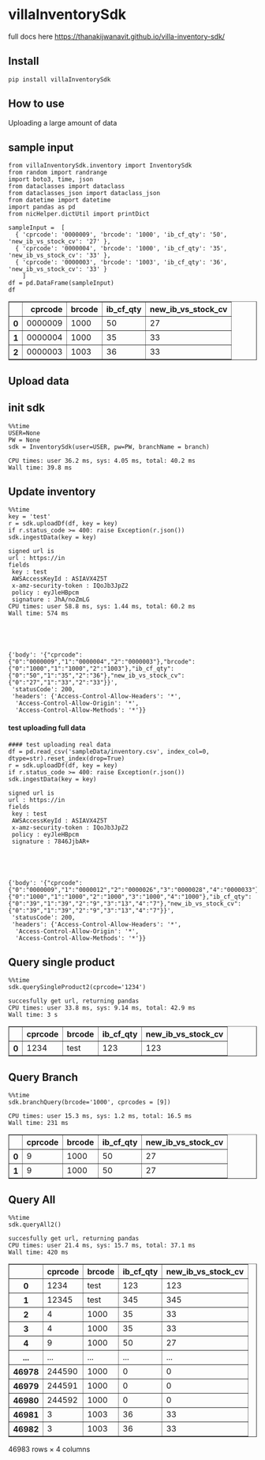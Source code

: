 # villaInventorySdk



full docs here https://thanakijwanavit.github.io/villa-inventory-sdk/

## Install

`pip install villaInventorySdk`

## How to use

Uploading a large amount of data

## sample input

```
from villaInventorySdk.inventory import InventorySdk
from random import randrange
import boto3, time, json
from dataclasses import dataclass
from dataclasses_json import dataclass_json
from datetime import datetime
import pandas as pd
from nicHelper.dictUtil import printDict
```

```
sampleInput =  [ 
  { 'cprcode': '0000009', 'brcode': '1000', 'ib_cf_qty': '50', 'new_ib_vs_stock_cv': '27' },
  { 'cprcode': '0000004', 'brcode': '1000', 'ib_cf_qty': '35', 'new_ib_vs_stock_cv': '33' },
  { 'cprcode': '0000003', 'brcode': '1003', 'ib_cf_qty': '36', 'new_ib_vs_stock_cv': '33' }
    ]
df = pd.DataFrame(sampleInput)
df
```




<div>
<style scoped>
    .dataframe tbody tr th:only-of-type {
        vertical-align: middle;
    }

    .dataframe tbody tr th {
        vertical-align: top;
    }

    .dataframe thead th {
        text-align: right;
    }
</style>
<table border="1" class="dataframe">
  <thead>
    <tr style="text-align: right;">
      <th></th>
      <th>cprcode</th>
      <th>brcode</th>
      <th>ib_cf_qty</th>
      <th>new_ib_vs_stock_cv</th>
    </tr>
  </thead>
  <tbody>
    <tr>
      <th>0</th>
      <td>0000009</td>
      <td>1000</td>
      <td>50</td>
      <td>27</td>
    </tr>
    <tr>
      <th>1</th>
      <td>0000004</td>
      <td>1000</td>
      <td>35</td>
      <td>33</td>
    </tr>
    <tr>
      <th>2</th>
      <td>0000003</td>
      <td>1003</td>
      <td>36</td>
      <td>33</td>
    </tr>
  </tbody>
</table>
</div>



## Upload data

## init sdk

```
%%time
USER=None
PW = None
sdk = InventorySdk(user=USER, pw=PW, branchName = branch)
```

    CPU times: user 36.2 ms, sys: 4.05 ms, total: 40.2 ms
    Wall time: 39.8 ms


## Update inventory 

```
%%time
key = 'test'
r = sdk.uploadDf(df, key = key)
if r.status_code >= 400: raise Exception(r.json())
sdk.ingestData(key = key)
```

    signed url is 
    url : https://in
    fields
     key : test
     AWSAccessKeyId : ASIAVX4Z5T
     x-amz-security-token : IQoJb3JpZ2
     policy : eyJleHBpcm
     signature : JhA/noZmLG
    CPU times: user 58.8 ms, sys: 1.44 ms, total: 60.2 ms
    Wall time: 574 ms





    {'body': '{"cprcode":{"0":"0000009","1":"0000004","2":"0000003"},"brcode":{"0":"1000","1":"1000","2":"1003"},"ib_cf_qty":{"0":"50","1":"35","2":"36"},"new_ib_vs_stock_cv":{"0":"27","1":"33","2":"33"}}',
     'statusCode': 200,
     'headers': {'Access-Control-Allow-Headers': '*',
      'Access-Control-Allow-Origin': '*',
      'Access-Control-Allow-Methods': '*'}}



#### test uploading full data 

```
#### test uploading real data 
df = pd.read_csv('sampleData/inventory.csv', index_col=0, dtype=str).reset_index(drop=True)
r = sdk.uploadDf(df, key = key)
if r.status_code >= 400: raise Exception(r.json())
sdk.ingestData(key = key)
```

    signed url is 
    url : https://in
    fields
     key : test
     AWSAccessKeyId : ASIAVX4Z5T
     x-amz-security-token : IQoJb3JpZ2
     policy : eyJleHBpcm
     signature : 7846JjbAR+





    {'body': '{"cprcode":{"0":"0000009","1":"0000012","2":"0000026","3":"0000028","4":"0000033"},"brcode":{"0":"1000","1":"1000","2":"1000","3":"1000","4":"1000"},"ib_cf_qty":{"0":"39","1":"39","2":"9","3":"13","4":"7"},"new_ib_vs_stock_cv":{"0":"39","1":"39","2":"9","3":"13","4":"7"}}',
     'statusCode': 200,
     'headers': {'Access-Control-Allow-Headers': '*',
      'Access-Control-Allow-Origin': '*',
      'Access-Control-Allow-Methods': '*'}}



## Query single product

```
%%time
sdk.querySingleProduct2(cprcode='1234')
```

    succesfully get url, returning pandas
    CPU times: user 33.8 ms, sys: 9.14 ms, total: 42.9 ms
    Wall time: 3 s





<div>
<style scoped>
    .dataframe tbody tr th:only-of-type {
        vertical-align: middle;
    }

    .dataframe tbody tr th {
        vertical-align: top;
    }

    .dataframe thead th {
        text-align: right;
    }
</style>
<table border="1" class="dataframe">
  <thead>
    <tr style="text-align: right;">
      <th></th>
      <th>cprcode</th>
      <th>brcode</th>
      <th>ib_cf_qty</th>
      <th>new_ib_vs_stock_cv</th>
    </tr>
  </thead>
  <tbody>
    <tr>
      <th>0</th>
      <td>1234</td>
      <td>test</td>
      <td>123</td>
      <td>123</td>
    </tr>
  </tbody>
</table>
</div>



## Query Branch

```
%%time
sdk.branchQuery(brcode='1000', cprcodes = [9])
```

    CPU times: user 15.3 ms, sys: 1.2 ms, total: 16.5 ms
    Wall time: 231 ms





<div>
<style scoped>
    .dataframe tbody tr th:only-of-type {
        vertical-align: middle;
    }

    .dataframe tbody tr th {
        vertical-align: top;
    }

    .dataframe thead th {
        text-align: right;
    }
</style>
<table border="1" class="dataframe">
  <thead>
    <tr style="text-align: right;">
      <th></th>
      <th>cprcode</th>
      <th>brcode</th>
      <th>ib_cf_qty</th>
      <th>new_ib_vs_stock_cv</th>
    </tr>
  </thead>
  <tbody>
    <tr>
      <th>0</th>
      <td>9</td>
      <td>1000</td>
      <td>50</td>
      <td>27</td>
    </tr>
    <tr>
      <th>1</th>
      <td>9</td>
      <td>1000</td>
      <td>50</td>
      <td>27</td>
    </tr>
  </tbody>
</table>
</div>



## Query All

```
%%time
sdk.queryAll2()
```

    succesfully get url, returning pandas
    CPU times: user 21.4 ms, sys: 15.7 ms, total: 37.1 ms
    Wall time: 420 ms





<div>
<style scoped>
    .dataframe tbody tr th:only-of-type {
        vertical-align: middle;
    }

    .dataframe tbody tr th {
        vertical-align: top;
    }

    .dataframe thead th {
        text-align: right;
    }
</style>
<table border="1" class="dataframe">
  <thead>
    <tr style="text-align: right;">
      <th></th>
      <th>cprcode</th>
      <th>brcode</th>
      <th>ib_cf_qty</th>
      <th>new_ib_vs_stock_cv</th>
    </tr>
  </thead>
  <tbody>
    <tr>
      <th>0</th>
      <td>1234</td>
      <td>test</td>
      <td>123</td>
      <td>123</td>
    </tr>
    <tr>
      <th>1</th>
      <td>12345</td>
      <td>test</td>
      <td>345</td>
      <td>345</td>
    </tr>
    <tr>
      <th>2</th>
      <td>4</td>
      <td>1000</td>
      <td>35</td>
      <td>33</td>
    </tr>
    <tr>
      <th>3</th>
      <td>4</td>
      <td>1000</td>
      <td>35</td>
      <td>33</td>
    </tr>
    <tr>
      <th>4</th>
      <td>9</td>
      <td>1000</td>
      <td>50</td>
      <td>27</td>
    </tr>
    <tr>
      <th>...</th>
      <td>...</td>
      <td>...</td>
      <td>...</td>
      <td>...</td>
    </tr>
    <tr>
      <th>46978</th>
      <td>244590</td>
      <td>1000</td>
      <td>0</td>
      <td>0</td>
    </tr>
    <tr>
      <th>46979</th>
      <td>244591</td>
      <td>1000</td>
      <td>0</td>
      <td>0</td>
    </tr>
    <tr>
      <th>46980</th>
      <td>244592</td>
      <td>1000</td>
      <td>0</td>
      <td>0</td>
    </tr>
    <tr>
      <th>46981</th>
      <td>3</td>
      <td>1003</td>
      <td>36</td>
      <td>33</td>
    </tr>
    <tr>
      <th>46982</th>
      <td>3</td>
      <td>1003</td>
      <td>36</td>
      <td>33</td>
    </tr>
  </tbody>
</table>
<p>46983 rows × 4 columns</p>
</div>


